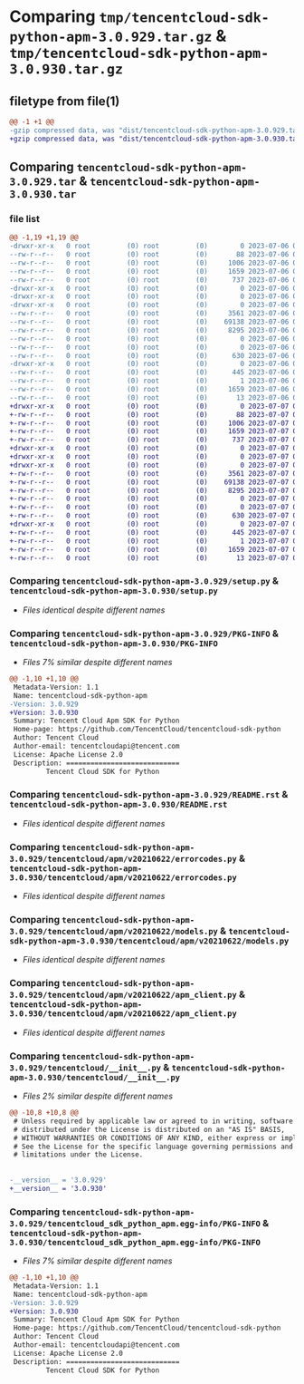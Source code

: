 # Comparing `tmp/tencentcloud-sdk-python-apm-3.0.929.tar.gz` & `tmp/tencentcloud-sdk-python-apm-3.0.930.tar.gz`

## filetype from file(1)

```diff
@@ -1 +1 @@
-gzip compressed data, was "dist/tencentcloud-sdk-python-apm-3.0.929.tar", last modified: Thu Jul  6 00:17:40 2023, max compression
+gzip compressed data, was "dist/tencentcloud-sdk-python-apm-3.0.930.tar", last modified: Fri Jul  7 00:16:08 2023, max compression
```

## Comparing `tencentcloud-sdk-python-apm-3.0.929.tar` & `tencentcloud-sdk-python-apm-3.0.930.tar`

### file list

```diff
@@ -1,19 +1,19 @@
-drwxr-xr-x   0 root         (0) root         (0)        0 2023-07-06 00:17:40.000000 tencentcloud-sdk-python-apm-3.0.929/
--rw-r--r--   0 root         (0) root         (0)       88 2023-07-06 00:17:40.000000 tencentcloud-sdk-python-apm-3.0.929/setup.cfg
--rw-r--r--   0 root         (0) root         (0)     1006 2023-07-06 00:17:40.000000 tencentcloud-sdk-python-apm-3.0.929/setup.py
--rw-r--r--   0 root         (0) root         (0)     1659 2023-07-06 00:17:40.000000 tencentcloud-sdk-python-apm-3.0.929/PKG-INFO
--rw-r--r--   0 root         (0) root         (0)      737 2023-07-06 00:17:40.000000 tencentcloud-sdk-python-apm-3.0.929/README.rst
-drwxr-xr-x   0 root         (0) root         (0)        0 2023-07-06 00:17:40.000000 tencentcloud-sdk-python-apm-3.0.929/tencentcloud/
-drwxr-xr-x   0 root         (0) root         (0)        0 2023-07-06 00:17:40.000000 tencentcloud-sdk-python-apm-3.0.929/tencentcloud/apm/
-drwxr-xr-x   0 root         (0) root         (0)        0 2023-07-06 00:17:40.000000 tencentcloud-sdk-python-apm-3.0.929/tencentcloud/apm/v20210622/
--rw-r--r--   0 root         (0) root         (0)     3561 2023-07-06 00:17:40.000000 tencentcloud-sdk-python-apm-3.0.929/tencentcloud/apm/v20210622/errorcodes.py
--rw-r--r--   0 root         (0) root         (0)    69138 2023-07-06 00:17:40.000000 tencentcloud-sdk-python-apm-3.0.929/tencentcloud/apm/v20210622/models.py
--rw-r--r--   0 root         (0) root         (0)     8295 2023-07-06 00:17:40.000000 tencentcloud-sdk-python-apm-3.0.929/tencentcloud/apm/v20210622/apm_client.py
--rw-r--r--   0 root         (0) root         (0)        0 2023-07-06 00:17:40.000000 tencentcloud-sdk-python-apm-3.0.929/tencentcloud/apm/v20210622/__init__.py
--rw-r--r--   0 root         (0) root         (0)        0 2023-07-06 00:17:40.000000 tencentcloud-sdk-python-apm-3.0.929/tencentcloud/apm/__init__.py
--rw-r--r--   0 root         (0) root         (0)      630 2023-07-06 00:17:40.000000 tencentcloud-sdk-python-apm-3.0.929/tencentcloud/__init__.py
-drwxr-xr-x   0 root         (0) root         (0)        0 2023-07-06 00:17:40.000000 tencentcloud-sdk-python-apm-3.0.929/tencentcloud_sdk_python_apm.egg-info/
--rw-r--r--   0 root         (0) root         (0)      445 2023-07-06 00:17:40.000000 tencentcloud-sdk-python-apm-3.0.929/tencentcloud_sdk_python_apm.egg-info/SOURCES.txt
--rw-r--r--   0 root         (0) root         (0)        1 2023-07-06 00:17:40.000000 tencentcloud-sdk-python-apm-3.0.929/tencentcloud_sdk_python_apm.egg-info/dependency_links.txt
--rw-r--r--   0 root         (0) root         (0)     1659 2023-07-06 00:17:40.000000 tencentcloud-sdk-python-apm-3.0.929/tencentcloud_sdk_python_apm.egg-info/PKG-INFO
--rw-r--r--   0 root         (0) root         (0)       13 2023-07-06 00:17:40.000000 tencentcloud-sdk-python-apm-3.0.929/tencentcloud_sdk_python_apm.egg-info/top_level.txt
+drwxr-xr-x   0 root         (0) root         (0)        0 2023-07-07 00:16:08.000000 tencentcloud-sdk-python-apm-3.0.930/
+-rw-r--r--   0 root         (0) root         (0)       88 2023-07-07 00:16:08.000000 tencentcloud-sdk-python-apm-3.0.930/setup.cfg
+-rw-r--r--   0 root         (0) root         (0)     1006 2023-07-07 00:16:07.000000 tencentcloud-sdk-python-apm-3.0.930/setup.py
+-rw-r--r--   0 root         (0) root         (0)     1659 2023-07-07 00:16:08.000000 tencentcloud-sdk-python-apm-3.0.930/PKG-INFO
+-rw-r--r--   0 root         (0) root         (0)      737 2023-07-07 00:16:07.000000 tencentcloud-sdk-python-apm-3.0.930/README.rst
+drwxr-xr-x   0 root         (0) root         (0)        0 2023-07-07 00:16:08.000000 tencentcloud-sdk-python-apm-3.0.930/tencentcloud/
+drwxr-xr-x   0 root         (0) root         (0)        0 2023-07-07 00:16:08.000000 tencentcloud-sdk-python-apm-3.0.930/tencentcloud/apm/
+drwxr-xr-x   0 root         (0) root         (0)        0 2023-07-07 00:16:08.000000 tencentcloud-sdk-python-apm-3.0.930/tencentcloud/apm/v20210622/
+-rw-r--r--   0 root         (0) root         (0)     3561 2023-07-07 00:16:07.000000 tencentcloud-sdk-python-apm-3.0.930/tencentcloud/apm/v20210622/errorcodes.py
+-rw-r--r--   0 root         (0) root         (0)    69138 2023-07-07 00:16:07.000000 tencentcloud-sdk-python-apm-3.0.930/tencentcloud/apm/v20210622/models.py
+-rw-r--r--   0 root         (0) root         (0)     8295 2023-07-07 00:16:07.000000 tencentcloud-sdk-python-apm-3.0.930/tencentcloud/apm/v20210622/apm_client.py
+-rw-r--r--   0 root         (0) root         (0)        0 2023-07-07 00:16:07.000000 tencentcloud-sdk-python-apm-3.0.930/tencentcloud/apm/v20210622/__init__.py
+-rw-r--r--   0 root         (0) root         (0)        0 2023-07-07 00:16:07.000000 tencentcloud-sdk-python-apm-3.0.930/tencentcloud/apm/__init__.py
+-rw-r--r--   0 root         (0) root         (0)      630 2023-07-07 00:16:07.000000 tencentcloud-sdk-python-apm-3.0.930/tencentcloud/__init__.py
+drwxr-xr-x   0 root         (0) root         (0)        0 2023-07-07 00:16:08.000000 tencentcloud-sdk-python-apm-3.0.930/tencentcloud_sdk_python_apm.egg-info/
+-rw-r--r--   0 root         (0) root         (0)      445 2023-07-07 00:16:08.000000 tencentcloud-sdk-python-apm-3.0.930/tencentcloud_sdk_python_apm.egg-info/SOURCES.txt
+-rw-r--r--   0 root         (0) root         (0)        1 2023-07-07 00:16:08.000000 tencentcloud-sdk-python-apm-3.0.930/tencentcloud_sdk_python_apm.egg-info/dependency_links.txt
+-rw-r--r--   0 root         (0) root         (0)     1659 2023-07-07 00:16:08.000000 tencentcloud-sdk-python-apm-3.0.930/tencentcloud_sdk_python_apm.egg-info/PKG-INFO
+-rw-r--r--   0 root         (0) root         (0)       13 2023-07-07 00:16:08.000000 tencentcloud-sdk-python-apm-3.0.930/tencentcloud_sdk_python_apm.egg-info/top_level.txt
```

### Comparing `tencentcloud-sdk-python-apm-3.0.929/setup.py` & `tencentcloud-sdk-python-apm-3.0.930/setup.py`

 * *Files identical despite different names*

### Comparing `tencentcloud-sdk-python-apm-3.0.929/PKG-INFO` & `tencentcloud-sdk-python-apm-3.0.930/PKG-INFO`

 * *Files 7% similar despite different names*

```diff
@@ -1,10 +1,10 @@
 Metadata-Version: 1.1
 Name: tencentcloud-sdk-python-apm
-Version: 3.0.929
+Version: 3.0.930
 Summary: Tencent Cloud Apm SDK for Python
 Home-page: https://github.com/TencentCloud/tencentcloud-sdk-python
 Author: Tencent Cloud
 Author-email: tencentcloudapi@tencent.com
 License: Apache License 2.0
 Description: ============================
         Tencent Cloud SDK for Python
```

### Comparing `tencentcloud-sdk-python-apm-3.0.929/README.rst` & `tencentcloud-sdk-python-apm-3.0.930/README.rst`

 * *Files identical despite different names*

### Comparing `tencentcloud-sdk-python-apm-3.0.929/tencentcloud/apm/v20210622/errorcodes.py` & `tencentcloud-sdk-python-apm-3.0.930/tencentcloud/apm/v20210622/errorcodes.py`

 * *Files identical despite different names*

### Comparing `tencentcloud-sdk-python-apm-3.0.929/tencentcloud/apm/v20210622/models.py` & `tencentcloud-sdk-python-apm-3.0.930/tencentcloud/apm/v20210622/models.py`

 * *Files identical despite different names*

### Comparing `tencentcloud-sdk-python-apm-3.0.929/tencentcloud/apm/v20210622/apm_client.py` & `tencentcloud-sdk-python-apm-3.0.930/tencentcloud/apm/v20210622/apm_client.py`

 * *Files identical despite different names*

### Comparing `tencentcloud-sdk-python-apm-3.0.929/tencentcloud/__init__.py` & `tencentcloud-sdk-python-apm-3.0.930/tencentcloud/__init__.py`

 * *Files 2% similar despite different names*

```diff
@@ -10,8 +10,8 @@
 # Unless required by applicable law or agreed to in writing, software
 # distributed under the License is distributed on an "AS IS" BASIS,
 # WITHOUT WARRANTIES OR CONDITIONS OF ANY KIND, either express or implied.
 # See the License for the specific language governing permissions and
 # limitations under the License.
 
 
-__version__ = '3.0.929'
+__version__ = '3.0.930'
```

### Comparing `tencentcloud-sdk-python-apm-3.0.929/tencentcloud_sdk_python_apm.egg-info/PKG-INFO` & `tencentcloud-sdk-python-apm-3.0.930/tencentcloud_sdk_python_apm.egg-info/PKG-INFO`

 * *Files 7% similar despite different names*

```diff
@@ -1,10 +1,10 @@
 Metadata-Version: 1.1
 Name: tencentcloud-sdk-python-apm
-Version: 3.0.929
+Version: 3.0.930
 Summary: Tencent Cloud Apm SDK for Python
 Home-page: https://github.com/TencentCloud/tencentcloud-sdk-python
 Author: Tencent Cloud
 Author-email: tencentcloudapi@tencent.com
 License: Apache License 2.0
 Description: ============================
         Tencent Cloud SDK for Python
```

